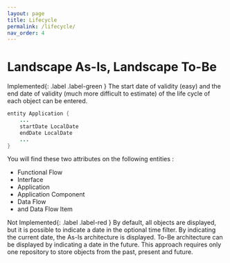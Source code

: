 ```yaml
---
layout: page
title: Lifecycle
permalink: /lifecycle/
nav_order: 4
---
```


# Landscape As-Is, Landscape To-Be

<span class="fs-2">Implemented</span>{: .label .label-green }
The start date of validity (easy) and the end date of validity (much more difficult to estimate) of the life cycle of each object can be entered.


```java
entity Application {
    ...
    startDate LocalDate
    endDate LocalDate
    ...
}
```
You will find these two attributes on the following entities :
 - Functional Flow
 - Interface
 - Application
 - Application Component
 - Data Flow
 - and Data Flow Item


<span class="fs-2">Not Implemented</span>{: .label .label-red } 
By default, all objects are displayed, but it is possible to indicate a date in the optional time filter. By indicating the current date, the As-Is architecture is displayed. To-Be architecture can be displayed by indicating a date in the future. This approach requires only one repository to store objects from the past, present and future.

